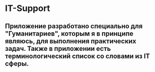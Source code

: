 # IT-Support
## Приложение разработано специально для "Гуманитариев", которым я в принципе являюсь, для выполнения практических задач. Также в приложении есть терминологический список со словами из IT сферы.

